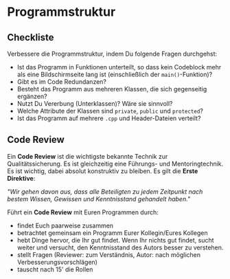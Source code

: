 
# Programmstruktur

## Checkliste

Verbessere die Programmstruktur, indem Du folgende Fragen durchgehst:

* Ist das Programm in Funktionen unterteilt, so dass kein Codeblock mehr als eine Bildschirmseite lang ist (einschließlich der `main()`-Funktion)?
* Gibt es im Code Redundanzen?
* Besteht das Programm aus mehreren Klassen, die sich gegenseitig ergänzen?
* Nutzt Du Vererbung (Unterklassen)? Wäre sie sinnvoll?
* Welche Attribute der Klassen sind `private`, `public` und `protected`?
* Ist das Programm auf mehrere `.cpp` und Header-Dateien verteilt?


## Code Review

Ein **Code Review** ist die wichtigste bekannte Technik zur Qualitätssicherung. Es ist gleichzeitig eine Führungs- und Mentoringtechnik. Es ist wichtig, dabei absolut konstruktiv zu bleiben. Es gilt die **Erste Direktive**:

*"Wir gehen davon aus, dass alle Beteiligten zu jedem Zeitpunkt nach bestem Wissen, Gewissen und Kenntnisstand gehandelt haben."*

Führt ein **Code Review** mit Euren Programmen durch:

* findet Euch paarweise zusammen
* betrachtet gemeinsam ein Programm Eurer Kollegin/Eures Kollegen
* hebt Dinge hervor, die Ihr gut findet. Wenn Ihr nichts gut findet, sucht weiter und versucht, den Kenntnisstand des Autors besser zu verstehen.
* stellt Fragen (Reviewer: zum Verständnis, Autor: nach möglichen Verbesserungsvorschlägen)
* tauscht nach 15' die Rollen
